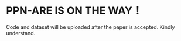 # PPN-ARE IS ON THE WAY！

Code and dataset will be uploaded after the paper is accepted. 
Kindly understand.
